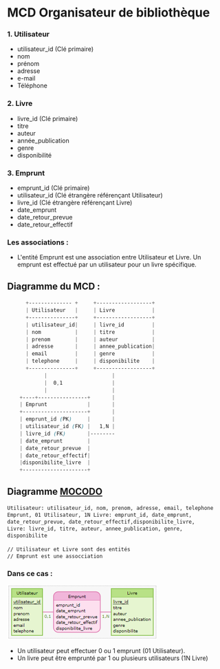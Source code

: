 # MCD Organisateur de bibliothèque

### 1. Utilisateur

- utilisateur_id (Clé primaire)
- nom
- prénom
- adresse
- e-mail
- Téléphone

### 2. Livre

- livre_id (Clé primaire)
- titre
- auteur
- année_publication
- genre
- disponibilité

### 3. Emprunt

- emprunt_id (Clé primaire)
- utilisateur_id (Clé étrangère référençant Utilisateur)
- livre_id (Clé étrangère référençant Livre)
- date_emprunt
- date_retour_prevue
- date_retour_effectif

### Les associations :

- L'entité Emprunt est une association entre Utilisateur et Livre. Un emprunt est effectué par un utilisateur pour un livre spécifique.

## Diagramme du MCD :
```scss
      +-------------- +     +------------------+
      | Utilisateur   |     | Livre            |
      +---------------+     +------------------+
      | utilisateur_id|     | livre_id         |
      | nom           |     | titre            |
      | prenom        |     | auteur           |
      | adresse       |     | annee_publication|
      | email         |     | genre            |
      | telephone     |     | disponibilite    |
      +---------------+     +------------------+
            |                     |
            |  0,1                |
            |                     |
    +----+----------------+       |
    | Emprunt             |       |
    +---------------------+       |
    | emprunt_id (PK)     |       |
    | utilisateur_id (FK) |   1,N |
    | livre_id (FK)       |--------
    | date_emprunt        | 
    | date_retour_prevue  |
    | date_retour_effectif| 
    |disponibilite_livre  | 
    +---------------------+ 
```
## Diagramme [MOCODO](https://www.mocodo.net/)

```
Utilisateur: utilisateur_id, nom, prenom, adresse, email, telephone
Emprunt, 01 Utilisateur, 1N Livre: emprunt_id, date_emprunt, date_retour_prevue, date_retour_effectif,disponibilite_livre,
Livre: livre_id, titre, auteur, annee_publication, genre, disponibilite

// Utilisateur et Livre sont des entités 
// Emprunt est une assocciation
```
### Dans ce cas :
![MCD en image](ImageMCD.png)
- Un utilisateur peut effectuer 0 ou 1 emprunt (01 Utilisateur).
- Un livre peut être emprunté par 1 ou plusieurs utilisateurs (1N Livre)
